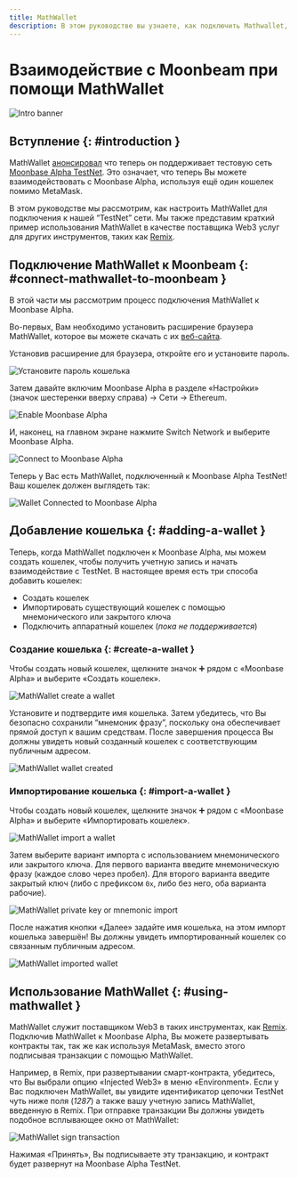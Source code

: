 ```yaml
---
title: MathWallet
description: В этом руководстве вы узнаете, как подключить Mathwallet, браузерный кошелек, работающий с Ethereum, к Moonbeam.
---
```


# Взаимодействие с Moonbeam при помощи MathWallet
 
![Intro banner](/images/mathwallet/mathwallet-banner.png)

## Вступление {: #introduction } 

MathWallet [анонсировал](https://mathwallet.org/moonbeam-wallet/en/) что теперь он поддерживает тестовую сеть [Moonbase Alpha TestNet](/networks/moonbase/). Это означает, что теперь Вы можете взаимодействовать с Moonbase Alpha, используя ещё один кошелек помимо MetaMask.

В этом руководстве мы рассмотрим, как настроить MathWallet для подключения к нашей “TestNet” сети. Мы также представим краткий пример использования MathWallet в качестве поставщика Web3 услуг для других инструментов, таких как [Remix](/integrations/remix/).

## Подключение MathWallet к Moonbeam {: #connect-mathwallet-to-moonbeam } 

В этой части мы рассмотрим процесс подключения MathWallet к Moonbase Alpha.

Во-первых, Вам необходимо установить расширение браузера MathWallet, которое вы можете скачать с их [веб-сайта](https://mathwallet.org/en-us/).

Установив расширение для браузера, откройте его и установите пароль.

![Установите пароль кошелька](/images/mathwallet/mathwallet-images-1.png)

Затем давайте включим Moonbase Alpha в разделе «Настройки» (значок шестеренки вверху справа) -> Сети -> Ethereum.

![Enable Moonbase Alpha](/images/mathwallet/mathwallet-images-2.png)

И, наконец, на главном экране нажмите Switch Network и выберите Moonbase Alpha.

![Connect to Moonbase Alpha](/images/mathwallet/mathwallet-images-3.png)

Теперь у Вас есть MathWallet, подключенный к Moonbase Alpha TestNet! Ваш кошелек должен выглядеть так:

![Wallet Connected to Moonbase Alpha](/images/mathwallet/mathwallet-images-4.png)

## Добавление кошелька {: #adding-a-wallet } 

Теперь, когда MathWallet подключен к Moonbase Alpha, мы можем создать кошелек, чтобы получить учетную запись и начать взаимодействие с TestNet. В настоящее время есть три способа добавить кошелек:

 - Создать кошелек
 - Импортировать существующий кошелек с помощью мнемонического или закрытого ключа
 - Подключить аппаратный кошелек (_пока не поддерживается_)

### Создание кошелька {: #create-a-wallet } 

Чтобы создать новый кошелек, щелкните значок :heavy_plus_sign: рядом с «Moonbase Alpha» и выберите «Создать кошелек».

![MathWallet create a wallet](/images/mathwallet/mathwallet-images-5.png)

Установите и подтвердите имя кошелька. Затем убедитесь, что Вы безопасно сохранили “мнемоник фразу”, поскольку она обеспечивает прямой доступ к вашим средствам. После завершения процесса Вы должны увидеть новый созданный кошелек с соответствующим публичным адресом.

![MathWallet wallet created](/images/mathwallet/mathwallet-images-6.png)

### Импортирование кошелька {: #import-a-wallet } 

Чтобы создать новый кошелек, щелкните значок :heavy_plus_sign: рядом с «Moonbase Alpha» и выберите «Импортировать кошелек».

![MathWallet import a wallet](/images/mathwallet/mathwallet-images-7.png)

Затем выберите вариант импорта с использованием мнемонического или закрытого ключа. Для первого варианта введите мнемоническую фразу (каждое слово через пробел). Для второго варианта введите закрытый ключ (либо с префиксом `0x`, либо без него, оба варианта рабочие).

![MathWallet private key or mnemonic import](/images/mathwallet/mathwallet-images-8.png)

После нажатия кнопки «Далее» задайте имя кошелька, на этом импорт кошелька завершён! Вы должны увидеть импортированный кошелек со связанным публичным адресом.

![MathWallet imported wallet](/images/mathwallet/mathwallet-images-9.png)

## Использование MathWallet {: #using-mathwallet } 

MathWallet служит поставщиком Web3 в таких инструментах, как [Remix](/integrations/remix/). Подключив MathWallet к Moonbase Alpha, Вы можете развертывать контракты так, так же как используя MetaMask, вместо этого подписывая транзакции с помощью MathWallet.

Например, в Remix, при развертывании смарт-контракта, убедитесь, что Вы выбрали опцию «Injected Web3» в меню «Environment». Если у Вас подключен MathWallet, вы увидите идентификатор цепочки TestNet чуть ниже поля (_1287_) а также вашу учетную запись MathWallet, введенную в Remix. При отправке транзакции Вы должны увидеть подобное всплывающее окно от MathWallet:

![MathWallet sign transaction](/images/mathwallet/mathwallet-images-10.png)

Нажимая «Принять», Вы подписываете эту транзакцию, и контракт будет развернут на Moonbase Alpha TestNet.

